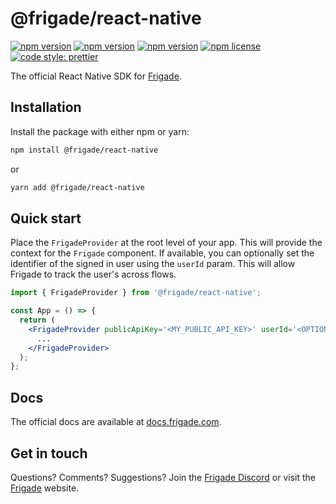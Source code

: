 # @frigade/react-native

[![npm version](https://img.shields.io/npm/v/@frigade/react-native)](https://www.npmjs.com/package/@frigade/react-native)
[![npm version](https://img.shields.io/npm/dm/@frigade/react-native.svg)](https://www.npmjs.com/package/@frigade/react-native)
[![npm version](https://github.com/FrigadeHQ/@frigade/react-native/actions/workflows/tests.yml/badge.svg)](https://github.com/FrigadeHQ/@frigade/react-native/actions/workflows/tests.yml)
[![npm license](https://img.shields.io/npm/l/@frigade/react-native)](https://www.npmjs.com/package/@frigade/react-native)
[![code style: prettier](https://img.shields.io/badge/code_style-prettier-ff69b4.svg)](https://github.com/prettier/prettier)

The official React Native SDK for [Frigade](https://frigade.com).

## Installation

Install the package with either npm or yarn:

```bash
npm install @frigade/react-native
```

or

```bash
yarn add @frigade/react-native
```

## Quick start

Place the `FrigadeProvider` at the root level of your app. This will provide the context for the `Frigade` component.
If available, you can optionally set the identifier of the signed in user using the `userId` param. This will allow Frigade to track the user's across flows.

```jsx
import { FrigadeProvider } from '@frigade/react-native';

const App = () => {
  return (
    <FrigadeProvider publicApiKey='<MY_PUBLIC_API_KEY>' userId='<OPTIONAL_USER_ID>'>
      ...
    </FrigadeProvider>
  );
};
```


## Docs

The official docs are available at [docs.frigade.com](https://docs.frigade.com/).

## Get in touch

Questions? Comments? Suggestions? Join the [Frigade Discord](https://discord.gg/3fujYupY) or visit
the [Frigade](https://frigade.com) website.